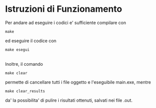 # Istruzioni di Funzionamento 
 
Per andare ad eseguire i codici e' sufficiente compilare con  
```
make 
```
ed eseguire il codice con 
```
make esegui
```

\
Inoltre, il comando 
```
make clear
```
permette di cancellare tutti i file oggetto e l'eseguibile main.exe, mentre
```
make clear_results
```
da' la possibilita' di pulire i risultati ottenuti, salvati nei file .out.

